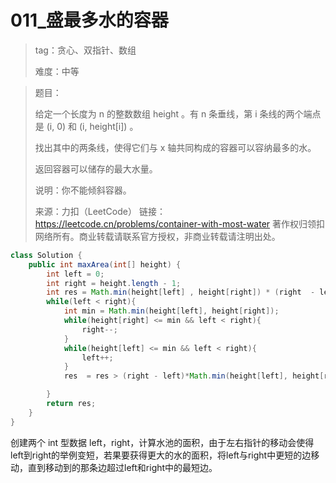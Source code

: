 # 011_盛最多水的容器

> tag：贪心、双指针、数组
>
> 难度：中等

> 题目：
>
> 给定一个长度为 n 的整数数组 height 。有 n 条垂线，第 i 条线的两个端点是 (i, 0) 和 (i, height[i]) 。
>
> 找出其中的两条线，使得它们与 x 轴共同构成的容器可以容纳最多的水。
>
> 返回容器可以储存的最大水量。
>
> 说明：你不能倾斜容器。
>
> 来源：力扣（LeetCode）
> 链接：https://leetcode.cn/problems/container-with-most-water
> 著作权归领扣网络所有。商业转载请联系官方授权，非商业转载请注明出处。

```java
class Solution {
    public int maxArea(int[] height) {
        int left = 0;
        int right = height.length - 1;
        int res = Math.min(height[left] , height[right]) * (right  - left);
        while(left < right){
            int min = Math.min(height[left], height[right]);
            while(height[right] <= min && left < right){
                right--;
            }
            while(height[left] <= min && left < right){
                left++;
            }
            res  = res > (right - left)*Math.min(height[left], height[right]) ? res : (right - left)*Math.min(height[left], height[right]);

        }
        return res;
    }
}
```

创建两个 int 型数据 left，right，计算水池的面积，由于左右指针的移动会使得left到right的举例变短，若果要获得更大的水的面积，将left与right中更短的边移动，直到移动到的那条边超过left和right中的最短边。
